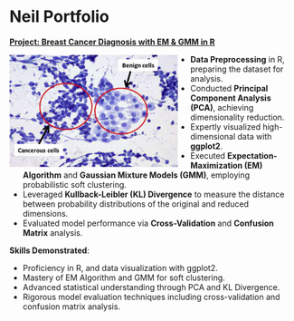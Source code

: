# Neil Portfolio


**[Project: Breast Cancer Diagnosis with EM & GMM in R](https://github.com/YourGitHubUsername/YourProjectRepo/blob/main/YourProject.pdf)**

<img src="https://github.com/sigmalgebra/DataScience_Portfolio/blob/main/images/celle_nucle.jpeg" alt="Breast Cancer Cells" width="300px" align="left" style="margin-right: 20px;">

- **Data Preprocessing** in R, preparing the dataset for analysis.
- Conducted **Principal Component Analysis (PCA)**, achieving dimensionality reduction.
- Expertly visualized high-dimensional data with **ggplot2**.
- Executed **Expectation-Maximization (EM) Algorithm** and **Gaussian Mixture Models (GMM)**, employing probabilistic soft clustering.
- Leveraged **Kullback-Leibler (KL) Divergence** to measure the distance between probability distributions of the original and reduced dimensions.
- Evaluated model performance via **Cross-Validation** and **Confusion Matrix** analysis.

**Skills Demonstrated**:

- Proficiency in R, and data visualization with ggplot2.
- Mastery of EM Algorithm and GMM for soft clustering.
- Advanced statistical understanding through PCA and KL Divergence.
- Rigorous model evaluation techniques including cross-validation and confusion matrix analysis.
 
